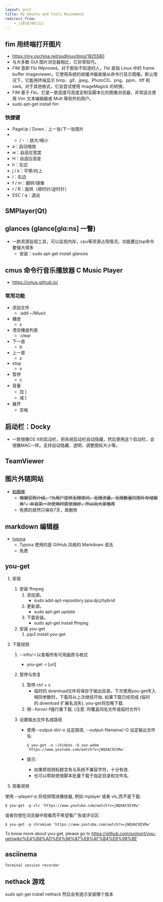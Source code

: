 ```yaml
---
layout: post
title: My Ubuntu and Tools Recommend
redirect_from:
    - /2018/08/11/
---
```


## fim 用终端打开图片
* https://my.oschina.net/ssdlinux/blog/1825580
* 与大多数 GUI 图片浏览器相比，它非常轻巧。
* FIM 意即 Fbi IMproved。对于那些不知道的人，Fbi 是指 Linux 中的 frame buffer imageviewer。它使用系统的帧缓冲器直接从命令行显示图像。默认情况下，它能用终端显示 bmp、gif、jpeg、PhotoCD、png、ppm、tiff 和 xwd。对于其他格式，它会尝试使用 ImageMagick 的转换。
* FIM 基于 Fbi，它是一款高度可高度定制及脚本化的图像浏览器，非常适合使用 Vim 文本编辑器或 Mutt 等软件的用户。
* sudo apt-get install fim

### 快捷键
* PageUp / Down：上一张/下一张图片
* + / - ：放大/缩小
* a：自动缩放
* w：自适应宽度
* H：自适应高度
* h：左边
* j / k：平移/向上
* l：右边
* f / m：翻转/镜像
* r / R：旋转（顺时针/逆时针）
* ESC / q：退出

## SMPlayer(Qt)

## glances (glance[glɑ:ns] 一瞥)
* 一款资源监视工具，可以监视内存，cpu等资源占用情况，功能要比top命令要强大得多
    * 安装：sudo apt-get install glances

## cmus 命令行音乐播放器 C Music Player
* https://cmus.github.io/

### 常用功能
* 添加文件
    * :add ~/Music
* 播放
    * x
* 清空播放列表
    * :clear
* 下一首
    * b
* 上一首
    * z
* stop
    * v
* 暂停
    * c
* 音量
    * 加 ]
    * 减 [
* 展开
    * 空格

##  启动栏：Docky
* 一款很像OS X的启动栏，把系统启动栏自动隐藏，然后使用这个启动栏，会很像MAC一样。支持自动隐藏、透明、调整图标大小等。

## TeamViewer


## 图片外链网站
* <del><a href='http://www.tietuku.com/'>贴图库</a></del>
    * <del>根据官网介绍，“为用户提供无限空间、无限流量、无限数量的图片存储服务”，并且第一次使用时感觉很好，所以向大家推荐</del>
    * 免费的居然只保存7天，故删除


## markdown 编辑器
* <a href='https://typora.io'>typora</a>
    * Typora 使用的是 GitHub 风格的 Markdown 语法
    * 免费

## you-get
1. 安装
    1. 安装 ffmpeg
        1. 添加源。
            * sudo add-apt-repository ppa:djcj/hybrid
        1. 更新源。
            * sudo apt-get update
        1. 下载安装。
            * sudo apt-get install ffmpeg
    1. 安装 you-get
        1. pip3 install you-get

1. 下载视频
    1. --info/-i 以查看所有可用画质与格式
        * you-get -i [url]

    1. 暂停与恢复
        1. 暂停 ctrl + c
            * 临时的.download文件将保存于输出目录。下次使用you-get传入相同参数时，下载将从上次继续开始. 如果下载已经完成 (临时的.download 扩展名消失), you-get将忽略下载.
        1. 用--force/-f强行重下载. (注意: 将覆盖同名文件或临时文件!)

    1. 设置输出文件名或路径
        * 使用--output-dir/-o 设定路径, --output-filename/-O 设定输出文件名:

            ```
            $ you-get -o ~/Videos -O zoo.webm 'https://www.youtube.com/watch?v=jNQXAC9IVRw'
            ```

        * 提示:
            * 如果原视频标题含有与系统不兼容字符，十分有效.
            * 也可以帮助使用脚本批量下载于指定目录和文件名.
1. 观看视频

使用 --player/-p 将视频喂进播放器, 例如 mplayer 或者 vlc,而不是下载:

```
$ you-get -p vlc 'https://www.youtube.com/watch?v=jNQXAC9IVRw'
```

或者你想在浏览器中观看而不希望看广告或评论区:

```
$ you-get -p chromium 'https://www.youtube.com/watch?v=jNQXAC9IVRw'
```

To know more about you-get, please go to https://github.com/soimort/you-get/wiki/%E4%B8%AD%E6%96%87%E8%AF%B4%E6%98%8E



## asciinema 
    Terminal session recorder

## nethack 游戏
sudo apt-get install nethack
然后会有提示安装哪个版本
